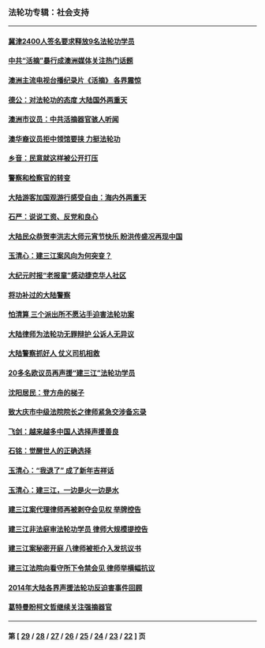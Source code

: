 ### 法轮功专辑：社会支持
---
#### [冀津2400人签名要求释放9名法轮功学员](../../pages/nf4386/n4411504.md) 
#### [中共“活摘”暴行成澳洲媒体关注热门话题](../../pages/nf4386/n4410174.md) 
#### [澳洲主流电视台播纪录片《活摘》 各界震惊](../../pages/nf4386/n4407934.md) 
#### [德公：对法轮功的态度 大陆国外两重天](../../pages/nf4386/n4405913.md) 
#### [澳洲市议员：中共活摘器官骇人听闻](../../pages/nf4386/n4396299.md) 
#### [澳华裔议员拒中领馆要挟 力挺法轮功](../../pages/nf4386/n4394419.md) 
#### [乡音：民意就这样被公开打压](../../pages/nf4386/n4392414.md) 
#### [警察和检察官的转变](../../pages/nf4386/n4390950.md) 
#### [大陆游客加国观游行感受自由：海内外两重天](../../pages/nf4386/n4390007.md) 
#### [石严：说说工资、反党和良心](../../pages/nf4386/n4387960.md) 
#### [大陆民众恭贺李洪志大师元宵节快乐 盼洪传盛况再现中国](../../pages/nf4386/n4379493.md) 
#### [玉清心：建三江案风向为何突变？](../../pages/nf4386/n4379497.md) 
#### [大纪元时报“老报童”感动捷克华人社区](../../pages/nf4386/n4373059.md) 
#### [将功补过的大陆警察](../../pages/nf4386/n4368909.md) 
#### [怕清算 三个派出所不愿沾手迫害法轮功案](../../pages/nf4386/n4363986.md) 
#### [大陆律师为法轮功无罪辩护 公诉人无异议](../../pages/nf4386/n4363964.md) 
#### [大陆警察抓好人 仗义司机相救](../../pages/nf4386/n4363089.md) 
#### [20多名欧议员再声援“建三江”法轮功学员](../../pages/nf4386/n4360910.md) 
#### [沈阳居民：登方舟的梯子](../../pages/nf4386/n4358389.md) 
#### [致大庆市中级法院院长之律师紧急交涉备忘录](../../pages/nf4386/n4356449.md) 
#### [飞剑：越来越多中国人选择声援善良](../../pages/nf4386/n4354656.md) 
#### [石铭：觉醒世人的正确选择](../../pages/nf4386/n4354313.md) 
#### [玉清心：“我退了” 成了新年吉祥话](../../pages/nf4386/n4351306.md) 
#### [玉清心：建三江，一边是火一边是水](../../pages/nf4386/n4350083.md) 
#### [建三江案代理律师再被剥夺会见权 举牌控告](../../pages/nf4386/n4348682.md) 
#### [建三江非法庭审法轮功学员 律师大规模提控告](../../pages/nf4386/n4347238.md) 
#### [建三江案秘密开庭 八律师被拒介入发抗议书](../../pages/nf4386/n4336903.md) 
#### [建三江法院向看守所下令禁会见 律师举横幅抗议](../../pages/nf4386/n4336364.md) 
#### [2014年大陆各界声援法轮功反迫害事件回顾](../../pages/nf4386/n4334885.md) 
#### [葛特曼盼柯文哲继续关注强摘器官](../../pages/nf4386/n4327480.md) 

---
#### 第 [ [29](./29.md) / [28](./28.md) / [27](./27.md) / [26](./26.md) / [25](./25.md) / [24](./24.md) / [23](./23.md) / [22](./22.md) ] 页
